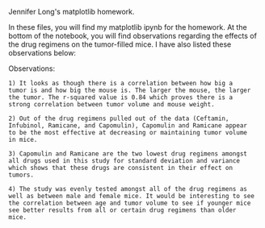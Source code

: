Jennifer Long's matplotlib homework.

In these files, you will find my matplotlib ipynb for the homework. At the bottom of the notebook, you will find observations regarding the effects of the drug regimens on the tumor-filled mice. I have also listed these observations below:

Observations:
    
    1) It looks as though there is a correlation between how big a 
    tumor is and how big the mouse is. The larger the mouse, the larger
    the tumor. The r-squared value is 0.84 which proves there is a 
    strong correlation between tumor volume and mouse weight.
    
    2) Out of the drug regimens pulled out of the data (Ceftamin, 
    Infubinol, Ramicane, and Capomulin), Capomulin and Ramicane appear
    to be the most effective at decreasing or maintaining tumor volume
    in mice.
    
    3) Capomulin and Ramicane are the two lowest drug regimens amongst
    all drugs used in this study for standard deviation and variance
    which shows that these drugs are consistent in their effect on 
    tumors. 
    
    4) The study was evenly tested amongst all of the drug regimens as
    well as between male and female mice. It would be interesting to see 
    the correlation between age and tumor volume to see if younger mice 
    see better results from all or certain drug regimens than older
    mice.
